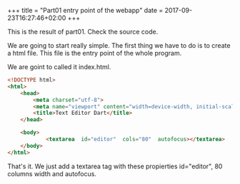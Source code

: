 +++
title = "Part01 entry point of the webapp"
date = 2017-09-23T16:27:46+02:00
+++

This is the result of part01.
Check the source code.

We are going to start really simple. The first thing we have to do is to create a html file.
This file is the entry point of the whole program.

We are goint to called it index.html.

```html
<!DOCTYPE html>
<html>
    <head>
        <meta charset="utf-8">
        <meta name="viewport" content="width=device-width, initial-scale=1.0">
        <title>Text Editor Dart</title>
    </head>

    <body>
            <textarea  id="editor"  cols="80"  autofocus></textarea>
    </body>
</html>
```

That's it. We just add a textarea tag with these propierties id="editor", 80 columns width and autofocus.

